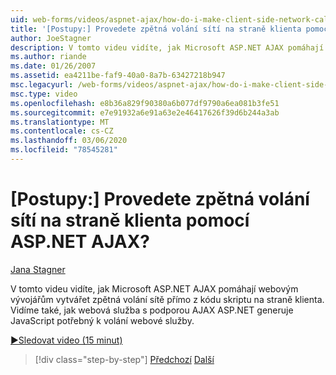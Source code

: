 ```yaml
---
uid: web-forms/videos/aspnet-ajax/how-do-i-make-client-side-network-callbacks-with-aspnet-ajax
title: '[Postupy:] Provedete zpětná volání sítí na straně klienta pomocí ASP.NET AJAX? | Dokumenty Microsoft'
author: JoeStagner
description: V tomto videu vidíte, jak Microsoft ASP.NET AJAX pomáhají webovým vývojářům vytvářet zpětná volání sítě přímo z kódu skriptu na straně klienta. Vidíme také, jak ASP.NET...
ms.author: riande
ms.date: 01/26/2007
ms.assetid: ea4211be-faf9-40a0-8a7b-63427218b947
msc.legacyurl: /web-forms/videos/aspnet-ajax/how-do-i-make-client-side-network-callbacks-with-aspnet-ajax
msc.type: video
ms.openlocfilehash: e8b36a829f90380a6b077df9790a6ea081b3fe51
ms.sourcegitcommit: e7e91932a6e91a63e2e46417626f39d6b244a3ab
ms.translationtype: MT
ms.contentlocale: cs-CZ
ms.lasthandoff: 03/06/2020
ms.locfileid: "78545281"
---
```

# <a name="how-do-i-make-client-side-network-callbacks-with-aspnet-ajax"></a>[Postupy:] Provedete zpětná volání sítí na straně klienta pomocí ASP.NET AJAX?

[Jana Stagner](https://github.com/JoeStagner)

V tomto videu vidíte, jak Microsoft ASP.NET AJAX pomáhají webovým vývojářům vytvářet zpětná volání sítě přímo z kódu skriptu na straně klienta. Vidíme také, jak webová služba s podporou AJAX ASP.NET generuje JavaScript potřebný k volání webové služby.

[&#9654;Sledovat video (15 minut)](https://channel9.msdn.com/Blogs/ASP-NET-Site-Videos/how-do-i-make-client-side-network-callbacks-with-aspnet-ajax)

> [!div class="step-by-step"]
> [Předchozí](how-do-i-implement-dynamic-partial-page-updates-with-aspnet-ajax.md)
> [Další](how-do-i-add-aspnet-ajax-features-to-an-existing-web-application.md)
